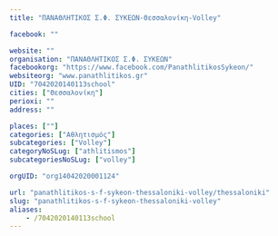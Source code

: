 ```yaml
---
title: "ΠΑΝΑΘΛΗΤΙΚΟΣ Σ.Φ. ΣΥΚΕΩΝ-Θεσσαλονίκη-Volley"

facebook: ""

website: ""
organisation: "ΠΑΝΑΘΛΗΤΙΚΟΣ Σ.Φ. ΣΥΚΕΩΝ"
facebookorg: "https://www.facebook.com/PanathlitikosSykeon/"
websiteorg: "www.panathlitikos.gr"
UID: "7042020140113school"
cities: ["Θεσσαλονίκη"]
perioxi: ""
address: ""

places: [""]
categories: ["Αθλητισμός"]
subcategories: ["Volley"]
categoryNoSLug: ["athlitismos"]
subcategoriesNoSLug: ["volley"]

orgUID: "org14042020001124"

url: "panathlitikos-s-f-sykeon-thessaloniki-volley/thessaloniki"
slug: "panathlitikos-s-f-sykeon-thessaloniki-volley"
aliases:
    - /7042020140113school
---
```





